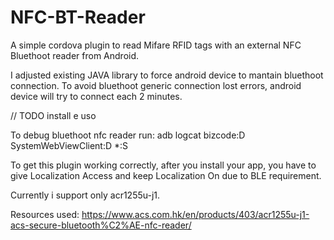 # NFC-BT-Reader
A  simple cordova plugin to read Mifare RFID tags with an external NFC Bluethoot reader from Android.

I adjusted existing JAVA library to force android device to mantain bluethoot connection.
To avoid bluethoot generic connection lost errors, android device will try to connect each 2 minutes.

// TODO install e uso

To debug bluethoot nfc reader run:
adb logcat bizcode:D SystemWebViewClient:D *:S 

To get this plugin working correctly, after you install your app, you have to give Localization Access and keep Localization On due to BLE requirement.

Currently i support only <a src="https://www.acs.com.hk/en/products/403/acr1255u-j1-acs-secure-bluetooth%C2%AE-nfc-reader/">acr1255u-j1</a>.

Resources used:
https://www.acs.com.hk/en/products/403/acr1255u-j1-acs-secure-bluetooth%C2%AE-nfc-reader/

